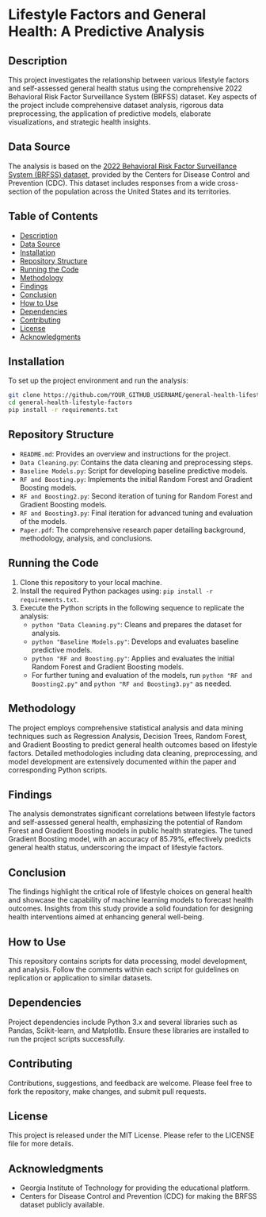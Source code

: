 # Lifestyle Factors and General Health: A Predictive Analysis

## Description

This project investigates the relationship between various lifestyle factors and self-assessed general health status using the comprehensive 2022 Behavioral Risk Factor Surveillance System (BRFSS) dataset. Key aspects of the project include comprehensive dataset analysis, rigorous data preprocessing, the application of predictive models, elaborate visualizations, and strategic health insights.

## Data Source

The analysis is based on the [2022 Behavioral Risk Factor Surveillance System (BRFSS) dataset](https://www.cdc.gov/brfss/annual_data/annual_2022.html), provided by the Centers for Disease Control and Prevention (CDC). This dataset includes responses from a wide cross-section of the population across the United States and its territories.

## Table of Contents

- [Description](#description)
- [Data Source](#data-source)
- [Installation](#installation)
- [Repository Structure](#repository-structure)
- [Running the Code](#running-the-code)
- [Methodology](#methodology)
- [Findings](#findings)
- [Conclusion](#conclusion)
- [How to Use](#how-to-use)
- [Dependencies](#dependencies)
- [Contributing](#contributing)
- [License](#license)
- [Acknowledgments](#acknowledgments)

## Installation

To set up the project environment and run the analysis:

```bash
git clone https://github.com/YOUR_GITHUB_USERNAME/general-health-lifestyle-factors
cd general-health-lifestyle-factors
pip install -r requirements.txt
```
## Repository Structure

- `README.md`: Provides an overview and instructions for the project.
- `Data Cleaning.py`: Contains the data cleaning and preprocessing steps.
- `Baseline Models.py`: Script for developing baseline predictive models.
- `RF and Boosting.py`: Implements the initial Random Forest and Gradient Boosting models.
- `RF and Boosting2.py`: Second iteration of tuning for Random Forest and Gradient Boosting models.
- `RF and Boosting3.py`: Final iteration for advanced tuning and evaluation of the models.
- `Paper.pdf`: The comprehensive research paper detailing background, methodology, analysis, and conclusions.

## Running the Code

1. Clone this repository to your local machine.
2. Install the required Python packages using: `pip install -r requirements.txt`.
3. Execute the Python scripts in the following sequence to replicate the analysis:
   - `python "Data Cleaning.py"`: Cleans and prepares the dataset for analysis.
   - `python "Baseline Models.py"`: Develops and evaluates baseline predictive models.
   - `python "RF and Boosting.py"`: Applies and evaluates the initial Random Forest and Gradient Boosting models.
   - For further tuning and evaluation of the models, run `python "RF and Boosting2.py"` and `python "RF and Boosting3.py"` as needed.

## Methodology

The project employs comprehensive statistical analysis and data mining techniques such as Regression Analysis, Decision Trees, Random Forest, and Gradient Boosting to predict general health outcomes based on lifestyle factors. Detailed methodologies including data cleaning, preprocessing, and model development are extensively documented within the paper and corresponding Python scripts.

## Findings

The analysis demonstrates significant correlations between lifestyle factors and self-assessed general health, emphasizing the potential of Random Forest and Gradient Boosting models in public health strategies. The tuned Gradient Boosting model, with an accuracy of 85.79%, effectively predicts general health status, underscoring the impact of lifestyle factors.

## Conclusion

The findings highlight the critical role of lifestyle choices on general health and showcase the capability of machine learning models to forecast health outcomes. Insights from this study provide a solid foundation for designing health interventions aimed at enhancing general well-being.

## How to Use

This repository contains scripts for data processing, model development, and analysis. Follow the comments within each script for guidelines on replication or application to similar datasets.

## Dependencies

Project dependencies include Python 3.x and several libraries such as Pandas, Scikit-learn, and Matplotlib. Ensure these libraries are installed to run the project scripts successfully.

## Contributing

Contributions, suggestions, and feedback are welcome. Please feel free to fork the repository, make changes, and submit pull requests.

## License

This project is released under the MIT License. Please refer to the LICENSE file for more details.

## Acknowledgments

- Georgia Institute of Technology for providing the educational platform.
- Centers for Disease Control and Prevention (CDC) for making the BRFSS dataset publicly available.

